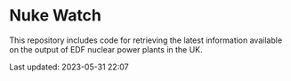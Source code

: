 # Nuke Watch

This repository includes code for retrieving the latest information available on the output of EDF nuclear power plants in the UK.

Last updated: 2023-05-31 22:07